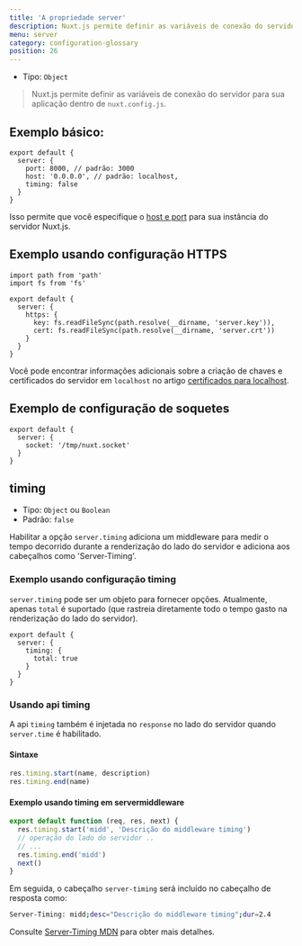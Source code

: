 ```yaml
---
title: 'A propriedade server'
description: Nuxt.js permite definir as variáveis ​​de conexão do servidor para sua aplicação dentro de `nuxt.config.js`.
menu: server
category: configuration-glossary
position: 26
---
```


- Tipo: `Object`

> Nuxt.js permite definir as variáveis ​​de conexão do servidor para sua aplicação dentro de `nuxt.config.js`.

## Exemplo básico:

```js{}[nuxt.config.js]
export default {
  server: {
    port: 8000, // padrão: 3000
    host: '0.0.0.0', // padrão: localhost,
    timing: false
  }
}
```

Isso permite que você especifique o [host e port](/docs/2.x/features/configuration#edit-host-and-port) para sua instância do servidor Nuxt.js.

## Exemplo usando configuração HTTPS

```js{}[nuxt.config.js]
import path from 'path'
import fs from 'fs'

export default {
  server: {
    https: {
      key: fs.readFileSync(path.resolve(__dirname, 'server.key')),
      cert: fs.readFileSync(path.resolve(__dirname, 'server.crt'))
    }
  }
}
```

Você pode encontrar informações adicionais sobre a criação de chaves e certificados do servidor em `localhost` no artigo [certificados para localhost](https://letsencrypt.org/docs/certificates-for-localhost/).

## Exemplo de configuração de soquetes

```js{}[nuxt.config.js]
export default {
  server: {
    socket: '/tmp/nuxt.socket'
  }
}
```

## timing

- Tipo: `Object` ou `Boolean`
- Padrão: `false`

Habilitar a opção `server.timing` adiciona um middleware para medir o tempo decorrido durante a renderização do lado do servidor e adiciona aos cabeçalhos como 'Server-Timing'.

### Exemplo usando configuração timing

`server.timing` pode ser um objeto para fornecer opções. Atualmente, apenas `total` é suportado (que rastreia diretamente todo o tempo gasto na renderização do lado do servidor).

```js{}[nuxt.config.js]
export default {
  server: {
    timing: {
      total: true
    }
  }
}
```

### Usando api timing

A api `timing` também é injetada no `response` no lado do servidor quando `server.time` é habilitado.

#### Sintaxe

```js
res.timing.start(name, description)
res.timing.end(name)
```

#### Exemplo usando timing em servermiddleware

```js
export default function (req, res, next) {
  res.timing.start('midd', 'Descrição do middleware timing')
  // operação do lado do servidor ..
  // ...
  res.timing.end('midd')
  next()
}
```

Em seguida, o cabeçalho `server-timing` será incluído no cabeçalho de resposta como:

```bash
Server-Timing: midd;desc="Descrição do middleware timing";dur=2.4
```

Consulte [Server-Timing MDN](https://developer.mozilla.org/en-US/docs/Web/HTTP/Headers/Server-Timing) para obter mais detalhes.
